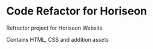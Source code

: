 # Code Refactor for Horiseon

Refractor project for Horiseon Website 

Contains HTML, CSS and addition assets 

